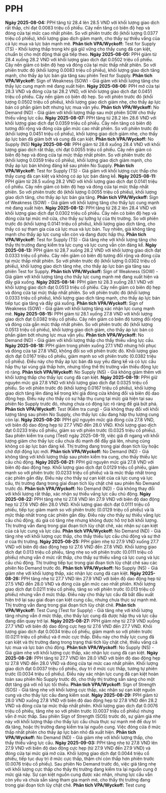 # PPH

**Ngày 2025-08-04:** PPH tăng từ 28.4 lên 28.5 VND với khối lượng giao dịch rất thấp, chỉ đạt 0.0083 triệu cổ phiếu. Cây nến tăng có biên độ hẹp và đóng cửa tại mức cao nhất phiên. So với phiên trước đó (khối lượng 0.0377 triệu cổ phiếu), khối lượng giao dịch giảm mạnh, cho thấy sự thiếu vắng của cả lực mua và lực bán mạnh mẽ. **Phân tích VPA/Wyckoff:** Test for Supply (TS) - Khối lượng thấp trong khi giá giữ vững cho thấy cung đã cạn kiệt, chuẩn bị cho một động thái giá tiếp theo.
**Ngày 2025-08-05:** PPH giảm từ 28.4 xuống 28.2 VND với khối lượng giao dịch đạt 0.0502 triệu cổ phiếu. Cây nến giảm có biên độ hẹp và đóng cửa tại mức thấp nhất phiên. So với phiên trước đó (khối lượng 0.0083 triệu cổ phiếu), khối lượng giao dịch tăng mạnh, cho thấy áp lực bán gia tăng sau phiên Test for Supply. **Phân tích VPA/Wyckoff:** Sign of Weakness (SOW) - Giá giảm với khối lượng tăng cho thấy lực cung mạnh mẽ đang xuất hiện.
**Ngày 2025-08-06:** PPH mở cửa tại 28.3 VND và đóng cửa tại 28.2 VND, với khối lượng giao dịch đạt 0.0451 triệu cổ phiếu. Cây nến giảm có biên độ hẹp. So với phiên trước đó (khối lượng 0.0502 triệu cổ phiếu), khối lượng giao dịch giảm nhẹ, cho thấy áp lực bán có phần giảm bớt nhưng lực mua vẫn yếu. **Phân tích VPA/Wyckoff:** No Demand (ND) - Giá giảm với khối lượng thấp sau một phiên SOW cho thấy thiếu vắng lực cầu.
**Ngày 2025-08-07:** PPH tăng từ 28.2 lên 28.6 VND với khối lượng giao dịch đạt 0.0359 triệu cổ phiếu. Cây nến tăng có biên độ tương đối rộng và đóng cửa gần mức cao nhất phiên. So với phiên trước đó (khối lượng 0.0451 triệu cổ phiếu), khối lượng giao dịch giảm nhẹ, cho thấy áp lực bán đã giảm bớt và cung đã cạn kiệt. **Phân tích VPA/Wyckoff:** No Supply (NS)
**Ngày 2025-08-08:** PPH giảm từ 28.6 xuống 28.4 VND với khối lượng giao dịch rất thấp, chỉ đạt 0.0055 triệu cổ phiếu. Cây nến giảm có biên độ hẹp và đóng cửa tại mức thấp nhất phiên. So với phiên trước đó (khối lượng 0.0359 triệu cổ phiếu), khối lượng giao dịch giảm mạnh, cho thấy áp lực bán không đáng kể sau phiên No Supply. **Phân tích VPA/Wyckoff:** Test for Supply (TS) - Giá giảm với khối lượng cực thấp cho thấy cung đã cạn kiệt và không có áp lực bán đáng kể.
**Ngày 2025-08-11:** PPH giảm từ 28.5 xuống 28.2 VND với khối lượng giao dịch đạt 0.0141 triệu cổ phiếu. Cây nến giảm có biên độ hẹp và đóng cửa tại mức thấp nhất phiên. So với phiên trước đó (khối lượng 0.0055 triệu cổ phiếu), khối lượng giao dịch tăng, cho thấy áp lực bán gia tăng. **Phân tích VPA/Wyckoff:** Sign of Weakness (SOW) - Giá giảm với khối lượng tăng cho thấy lực cung mạnh mẽ đang xuất hiện.
**Ngày 2025-08-12:** PPH tăng từ 28.2 lên 28.4 VND với khối lượng giao dịch đạt 0.0302 triệu cổ phiếu. Cây nến có biên độ hẹp và đóng cửa tại mức mở cửa, cho thấy sự lưỡng lự của thị trường. So với phiên trước đó (khối lượng 0.0141 triệu cổ phiếu), khối lượng giao dịch tăng, cho thấy có sự tham gia của cả lực mua và lực bán. Tuy nhiên, giá không tăng mạnh cho thấy áp lực cung vẫn còn và đang được hấp thụ. **Phân tích VPA/Wyckoff:** Test for Supply (TS) - Giá tăng nhẹ với khối lượng tăng cho thấy thị trường đang kiểm tra lực cung và lực cung vẫn còn đáng kể.
**Ngày 2025-08-13:** PPH giảm từ 28.7 xuống 28.2 VND với khối lượng giao dịch đạt 0.0333 triệu cổ phiếu. Cây nến giảm có biên độ tương đối rộng và đóng cửa tại mức thấp nhất phiên. So với phiên trước đó (khối lượng 0.0302 triệu cổ phiếu), khối lượng giao dịch tăng nhẹ, cho thấy áp lực bán gia tăng sau phiên Test for Supply. **Phân tích VPA/Wyckoff:** Sign of Weakness (SOW) - Giá giảm với khối lượng tăng cho thấy lực cung mạnh mẽ đang xuất hiện và đẩy giá xuống.
**Ngày 2025-08-14:** PPH giảm từ 28.3 xuống 28.1 VND với khối lượng giao dịch đạt 0.0513 triệu cổ phiếu. Cây nến giảm có biên độ hẹp và đóng cửa tại mức thấp nhất phiên. So với phiên trước đó (khối lượng 0.0333 triệu cổ phiếu), khối lượng giao dịch tăng mạnh, cho thấy áp lực bán tiếp tục gia tăng và đẩy giá xuống. **Phân tích VPA/Wyckoff:** Sign of Weakness (SOW) - Giá giảm với khối lượng tăng xác nhận lực cung mạnh mẽ.
**Ngày 2025-08-15:** PPH giảm từ 28.1 xuống 27.8 VND với khối lượng giao dịch đạt 0.0382 triệu cổ phiếu. Cây nến giảm có biên độ tương đối rộng và đóng cửa gần mức thấp nhất phiên. So với phiên trước đó (khối lượng 0.0513 triệu cổ phiếu), khối lượng giao dịch giảm, cho thấy áp lực bán có phần giảm bớt nhưng lực mua vẫn yếu. **Phân tích VPA/Wyckoff:** No Demand (ND) - Giá giảm với khối lượng thấp cho thấy thiếu vắng lực cầu.
**Ngày 2025-08-18:** PPH giảm trong phiên xuống 27.1 VND nhưng hồi phục và đóng cửa tại 27.8 VND, không đổi so với phiên trước đó. Khối lượng giao dịch đạt 0.0167 triệu cổ phiếu, giảm mạnh so với phiên trước (0.0382 triệu cổ phiếu). Điều này cho thấy áp lực bán đã suy yếu đáng kể và có lực cầu hấp thụ tại vùng giá thấp hơn, nhưng tổng thể thị trường vẫn thiếu động lực rõ ràng. **Phân tích VPA/Wyckoff:** No Supply (NS) - Giá không giảm thêm với khối lượng thấp cho thấy lực cung đã cạn kiệt.
**Ngày 2025-08-19:** PPH giữ nguyên mức giá 27.8 VND với khối lượng giao dịch đạt 0.0325 triệu cổ phiếu. So với phiên trước đó (khối lượng 0.0167 triệu cổ phiếu), khối lượng giao dịch tăng lên đáng kể trong khi giá đóng cửa không đổi và biên độ dao động hẹp. Điều này cho thấy có sự hấp thụ cung tại mức giá hiện tại sau phiên No Supply trước đó, nhưng chưa có động lực rõ ràng để giá bứt phá. **Phân tích VPA/Wyckoff:** Test (Kiểm tra cung) - Giá không thay đổi với khối lượng tăng sau phiên No Supply, cho thấy lực cầu đang hấp thụ lượng cung còn lại.
**Ngày 2025-08-20:** PPH giữ nguyên mức giá đóng cửa 27.8 VND, với biên độ dao động hẹp từ 27.7 VND đến 28.0 VND. Khối lượng giao dịch đạt 0.0233 triệu cổ phiếu, giảm so với phiên trước (0.0325 triệu cổ phiếu). Sau phiên kiểm tra cung (Test) ngày 2025-08-19, việc giá đi ngang với khối lượng giảm cho thấy lực cầu chưa đủ mạnh để đẩy giá lên, nhưng cũng không có áp lực bán đáng kể. Thị trường đang trong giai đoạn tích lũy hoặc chờ đợi động lực mới. **Phân tích VPA/Wyckoff:** No Demand (ND) - Giá không tăng với khối lượng thấp sau phiên kiểm tra cung, cho thấy thiếu lực cầu chủ động.
**Ngày 2025-08-21:** PPH giữ nguyên mức giá 27.8 VND với biên độ dao động hẹp. Khối lượng giao dịch đạt 0.0129 triệu cổ phiếu, giảm mạnh so với phiên trước (0.0233 triệu cổ phiếu) và là mức thấp nhất trong các phiên gần đây. Điều này cho thấy sự cạn kiệt của cả lực cung và lực cầu, thị trường đang trong giai đoạn tích lũy chặt chẽ sau phiên No Demand trước đó. **Phân tích VPA/Wyckoff:** No Demand (ND) - Giá không thay đổi với khối lượng rất thấp, xác nhận sự thiếu vắng lực cầu chủ động.
**Ngày 2025-08-22:** PPH tăng nhẹ từ 27.8 VND lên 27.9 VND với biên độ dao động hẹp từ 27.6 VND đến 28.0 VND. Khối lượng giao dịch đạt 0.0111 triệu cổ phiếu, tiếp tục giảm mạnh so với phiên trước (0.0129 triệu cổ phiếu) và là mức thấp nhất trong các phiên gần đây. Điều này cho thấy sự thiếu vắng lực cầu chủ động, dù giá có tăng nhẹ nhưng không được hỗ trợ bởi khối lượng. Thị trường vẫn đang trong giai đoạn tích lũy chặt chẽ, xác nhận sự cạn kiệt của cả lực cung và lực cầu. **Phân tích VPA/Wyckoff:** No Demand (ND) - Giá tăng nhẹ với khối lượng cực thấp, cho thấy thiếu lực cầu chủ động và sự thờ ơ của thị trường.
**Ngày 2025-08-25:** PPH giảm nhẹ từ 27.9 VND xuống 27.7 VND với biên độ dao động hẹp từ 27.6 VND đến 27.8 VND. Khối lượng giao dịch đạt 0.013 triệu cổ phiếu, tăng nhẹ so với phiên trước (0.0111 triệu cổ phiếu) nhưng vẫn ở mức rất thấp, cho thấy sự thiếu vắng cả lực cung và lực cầu chủ động. Thị trường tiếp tục trong giai đoạn tích lũy chặt chẽ sau các phiên No Demand trước đó. **Phân tích VPA/Wyckoff:** No Supply (NS) - Giá giảm nhẹ với khối lượng thấp, xác nhận lực cung đã cạn kiệt.
**Ngày 2025-08-26:** PPH tăng nhẹ từ 27.7 VND lên 27.9 VND với biên độ dao động hẹp từ 27.5 VND đến 28.0 VND và đóng cửa gần mức cao nhất phiên. Khối lượng giao dịch đạt 0.0211 triệu cổ phiếu, tăng so với phiên trước (0.013 triệu cổ phiếu) nhưng vẫn ở mức thấp. Điều này cho thấy lực cầu đã bắt đầu xuất hiện trở lại sau giai đoạn cạn kiệt cung cầu, nhưng chưa thực sự mạnh mẽ. Thị trường vẫn đang trong giai đoạn tích lũy chặt chẽ. **Phân tích VPA/Wyckoff:** Test Cung (Test for Supply) - Giá tăng nhẹ với khối lượng tăng nhưng vẫn ở mức thấp, cho thấy lực cung đã được hấp thụ và lực cầu đang dần quay trở lại.
**Ngày 2025-08-27:** PPH giảm nhẹ từ 27.9 VND xuống 27.7 VND với biên độ dao động cực hẹp từ 27.6 VND đến 27.7 VND. Khối lượng giao dịch đạt 0.0034 triệu cổ phiếu, giảm mạnh so với phiên trước (0.0211 triệu cổ phiếu) và ở mức cực thấp. Điều này cho thấy lực cung đã cạn kiệt và thị trường đang trong trạng thái tích lũy chặt chẽ, thiếu vắng cả lực mua và lực bán chủ động. **Phân tích VPA/Wyckoff:** No Supply (NS) - Giá giảm nhẹ với khối lượng cực thấp, xác nhận lực cung đã cạn kiệt.
**Ngày 2025-08-28:** PPH tăng từ 27.7 VND lên 28.0 VND với biên độ dao động hẹp từ 27.8 VND đến 28.0 VND và đóng cửa tại mức cao nhất phiên. Khối lượng giao dịch đạt 0.0037 triệu cổ phiếu, duy trì ở mức cực thấp, tương tự phiên trước (0.0034 triệu cổ phiếu). Điều này xác nhận lực cung đã cạn kiệt hoàn toàn sau phiên No Supply trước đó, cho thấy thị trường sẵn sàng cho một đợt tăng giá với nỗ lực tối thiểu. **Phân tích VPA/Wyckoff:** Sign of Strength (SOS) - Giá tăng nhẹ với khối lượng cực thấp, xác nhận sự cạn kiệt nguồn cung và cho thấy lực cầu đang kiểm soát.
**Ngày 2025-08-29:** PPH giảm từ 28.0 VND xuống 27.8 VND với biên độ dao động hẹp từ 27.8 VND đến 28.2 VND và đóng cửa tại mức thấp nhất phiên. Khối lượng giao dịch đạt 0.0076 triệu cổ phiếu, tăng nhẹ so với phiên trước (0.0037 triệu cổ phiếu) nhưng vẫn ở mức thấp. Sau phiên Sign of Strength (SOS) trước đó, sự giảm giá nhẹ này với khối lượng thấp cho thấy lực cầu chưa thực sự mạnh mẽ để duy trì đà tăng, hoặc thị trường đang kiểm tra lại nguồn cung. Việc đóng cửa ở mức thấp nhất phiên cho thấy áp lực bán nhỏ đã xuất hiện. **Phân tích VPA/Wyckoff:** No Demand (ND) - Giá giảm nhẹ với khối lượng thấp, cho thấy thiếu vắng lực cầu.
**Ngày 2025-09-03:** PPH tăng nhẹ từ 27.8 VND lên 27.9 VND với biên độ dao động cực hẹp (từ 27.9 VND đến 27.9 VND) và đóng cửa tại mức giá mở cửa. Khối lượng giao dịch đạt 0.0044 triệu cổ phiếu, tiếp tục duy trì ở mức cực thấp, thậm chí còn thấp hơn phiên trước (0.0076 triệu cổ phiếu). Sau phiên No Demand trước đó, việc giá tăng nhẹ với khối lượng cực thấp cho thấy thị trường đang kiểm tra lại nguồn cung ở mức giá này. Sự cạn kiệt nguồn cung được xác nhận, nhưng lực cầu vẫn còn yếu và chưa sẵn sàng tham gia mạnh mẽ, cho thấy thị trường đang trong giai đoạn tích lũy chặt chẽ. **Phân tích VPA/Wyckoff:** Test cung

